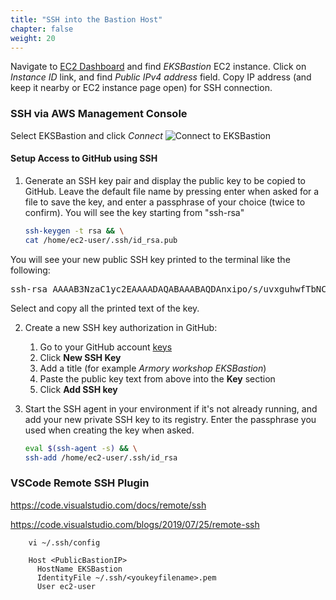 ```yaml
---
title: "SSH into the Bastion Host"
chapter: false
weight: 20
---
```


Navigate to [EC2 Dashboard](https://us-east-2.console.aws.amazon.com/ec2/v2/home?region=us-east-2#Instances:) and find *EKSBastion* EC2 instance. Click on *Instance ID* link, and find *Public IPv4 address* field. Copy IP address (and keep it nearby or EC2 instance page open) for SSH connection.

### SSH via AWS Management Console

Select EKSBastion and click *Connect*
![Connect to EKSBastion](/images/setup/connect_to_eksbastion.png)

#### Setup Access to GitHub using SSH

1. Generate an SSH key pair and display the public key to be copied to GitHub. Leave the default file name by pressing enter when asked for a file to save the key, and enter a passphrase of your choice (twice to confirm). You will see the key starting from "ssh-rsa"
    ```sh
    ssh-keygen -t rsa && \
    cat /home/ec2-user/.ssh/id_rsa.pub
    ```
You will see your new public SSH key printed to the terminal like the following:
<pre>ssh-rsa AAAAB3NzaC1yc2EAAAADAQABAAABAQDAnxipo/s/uvxguhwfTbNCM+iWoPa+gpQV7wKlOo5cZ+VUpekodpaiFV/QB3jq41qrZfdvAYqapJN1YZOeCkY90T3kNgLvpGNOuqOB95sLKlBCni568l9qYi/eDm/gTpGxiNwtI9muqzfRSPPTvKQLkTM49oTLjsGAWE4IaZ5YtmZkyUMDTMcjDvKSO6FtvzBhNwS6mEZ5A5P1IVYy1TdKXIXHHo5bUScddM5vyiAWjAgT5R0TwOXGEgX5HA9GkG957kP0TZfAxS2pc6C5GKBhaTpcAaz64zUpT03b28gNgw0lWbB5eqZBt1oqZRVASdU3xOmjzDRIBMF/IkU3kHkj ec2-user@ip-172-38-0-139</pre>
Select and copy all the printed text of the key.

2. Create a new SSH key authorization in GitHub:
    1. Go to your GitHub account [keys](https://github.com/settings/keys)
    1. Click **New SSH Key**
    1. Add a title (for example *Armory workshop EKSBastion*)
    1. Paste the public key text from above into the **Key** section
    1. Click **Add SSH key**

3. Start the SSH agent in your environment if it's not already running, and add your new private SSH key to its registry. Enter the passphrase you used when creating the key when asked.
    ```sh
    eval $(ssh-agent -s) && \
    ssh-add /home/ec2-user/.ssh/id_rsa
    ```
   
### VSCode Remote SSH Plugin

https://code.visualstudio.com/docs/remote/ssh

https://code.visualstudio.com/blogs/2019/07/25/remote-ssh

```
    vi ~/.ssh/config
```

```
    Host <PublicBastionIP>
      HostName EKSBastion
      IdentityFile ~/.ssh/<youkeyfilename>.pem
      User ec2-user
```